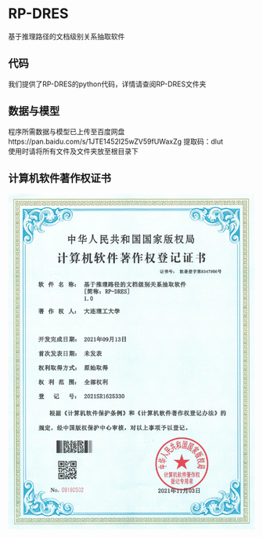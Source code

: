 # RP-DRES
基于推理路径的文档级别关系抽取软件
## 代码
我们提供了RP-DRES的python代码，详情请查阅RP-DRES文件夹
## 数据与模型
程序所需数据与模型已上传至百度网盘https://pan.baidu.com/s/1JTE1452l25wZV59fUWaxZg 提取码：dlut<br>
使用时请将所有文件及文件夹放至根目录下
## 计算机软件著作权证书
![cert](https://github.com/DUT-B910/RP-DRES/blob/8061d91df64650108ce45c5ada6a093b883ab125/%E8%BD%AF%E4%BB%B6%E8%91%97%E4%BD%9C%E6%9D%83%E7%99%BB%E8%AE%B0%E8%AF%81%E4%B9%A6.jpg)
